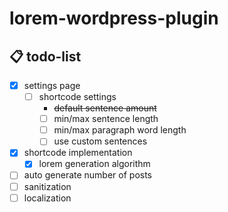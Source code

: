 # lorem-wordpress-plugin

## 📋 todo-list

- [x] settings page
  - [ ] shortcode settings
    - ~~default sentence amount~~
    - [ ] min/max sentence length
    - [ ] min/max paragraph word length
    - [ ] use custom sentences
- [x] shortcode implementation
  - [x] lorem generation algorithm
- [ ] auto generate number of posts
- [ ] sanitization
- [ ] localization
